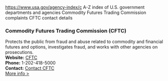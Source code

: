 

https://www.usa.gov/agency-index/c
A-Z index of U.S. government departments and agencies
Commodity Futures Trading Commission complaints
CFTC contact details

### Commodity Futures Trading Commission (CFTC)  
Protects the public from fraud and abuse related to commodity and financial futures and options, investigates fraud, and works with other agencies on prosecutions.  
**Website:** [CFTC](https://www.cftc.gov/)  
**Phone:** 1-202-418-5000  
**Contact:** [Contact CFTC](https://www.cftc.gov/Contact/index.htm)  
[More info >](https://www.usa.gov/agencies/u-s-commodity-futures-trading-commission)
